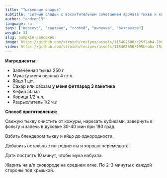 ```yaml
---
title: "Тыквенные оладья"
subtitle: "Сытные оладьи с восхитительным сочетанием аромата тыквы и корицы."
author: "andron13"
language: ru
tags: ["перекус", "завтрак", "ссобой", "выпечка", "безсахара"]
weight: 31
slug: pumpkin-pancakes
image: https://github.com/stroich/recipes/assets/115462690/c25f2ab4-28df-452c-8adb-e66f01378deb
video: https://github.com/stroich/recipes/assets/115462690/195beaba-752e-4d82-9093-a6e0559cc07f
---
```



**Ингредиенты:**

* Запечённая тыква 250 г
* Мука (у меня овсяна) 4 ст.л.
* Яйцо 1 шт.
* Сахар или сахзам
**у меня фитпарад 3 пакетика**
* Кефир 50 мл
* Корица 1/2 ч.л.
* Разрыхлитель 1/2 ч.л


**Способ приготовления:**

Свежую тыкву очистить от кожуры, нарезать кубиками, завернуть в фольгу и запечь в духовке 30-40 мин при 180 град.

Взбить блендером тыкву и яйцо до однородности.

Добавить остальные ингредиенты и хорошо перемешать.

Дать постоять 10 минут, чтобы мука набухла.

Жарить на а/п сковороде на среднем огне. По 2-3 минуты с каждой стороны под крышкой.
